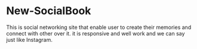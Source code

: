 # New-SocialBook
 This is social networking site that enable user to create their memories and connect with other over it. it is responsive and well work and we can say just like  Instagram.
